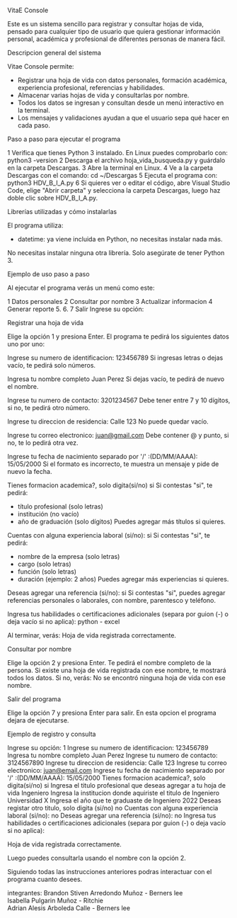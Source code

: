 VitaE Console

Este es un sistema sencillo para registrar y consultar hojas de vida, pensado para cualquier tipo de usuario que quiera gestionar información personal, académica y profesional de diferentes personas de manera fácil.

Descripcion general del sistema

Vitae Console permite:
- Registrar una hoja de vida con datos personales, formación académica, experiencia profesional, referencias y habilidades.
- Almacenar varias hojas de vida y consultarlas por nombre.
- Todos los datos se ingresan y consultan desde un menú interactivo en la terminal.
- Los mensajes y validaciones ayudan a que el usuario sepa qué hacer en cada paso.

Paso a paso para ejecutar el programa

1 Verifica que tienes Python 3 instalado. En Linux puedes comprobarlo con:
   python3 -version
2 Descarga el archivo hoja_vida_busqueda.py y guárdalo en la carpeta Descargas.
3 Abre la terminal en Linux.
4 Ve a la carpeta Descargas con el comando:
   cd ~/Descargas
5 Ejecuta el programa con:
   python3 HDV_B_I_A.py
6 Si quieres ver o editar el código, abre Visual Studio Code, elige "Abrir carpeta" y selecciona la carpeta Descargas, luego haz doble clic sobre HDV_B_I_A.py.

Librerías utilizadas y cómo instalarlas

El programa utiliza:
- datetime: ya viene incluida en Python, no necesitas instalar nada más.

No necesitas instalar ninguna otra librería. Solo asegúrate de tener Python 3.

Ejemplo de uso paso a paso

Al ejecutar el programa verás un menú como este:

1 Datos personales
2 Consultar por nombre
3 Actualizar informacion
4 Generar reporte
5.
6.
7 Salir
Ingrese su opción:

Registrar una hoja de vida

Elige la opción 1 y presiona Enter. El programa te pedirá los siguientes datos uno por uno:

Ingrese su numero de identificacion: 123456789
Si ingresas letras o dejas vacío, te pedirá solo números.

Ingresa tu nombre completo Juan Perez
Si dejas vacío, te pedirá de nuevo el nombre.

Ingrese tu numero de contacto: 3201234567
Debe tener entre 7 y 10 dígitos, si no, te pedirá otro número.

Ingrese tu direccion de residencia: Calle 123
No puede quedar vacío.

Ingrese tu correo electronico: juan@gmail.com
Debe contener @ y punto, si no, te lo pedirá otra vez.

Ingrese tu fecha de nacimiento separado por '/' :(DD/MM/AAAA): 15/05/2000
Si el formato es incorrecto, te muestra un mensaje y pide de nuevo la fecha.

Tienes formacion academica?, solo digita(si/no) si
Si contestas "si", te pedirá:
- título profesional (solo letras)
- institución (no vacío)
- año de graduación (solo dígitos)
Puedes agregar más títulos si quieres.

Cuentas con alguna experiencia laboral (si/no): si
Si contestas "si", te pedirá:
- nombre de la empresa (solo letras)
- cargo (solo letras)
- función (solo letras)
- duración (ejemplo: 2 años)
Puedes agregar más experiencias si quieres.

Deseas agregar una referencia (si/no): si
Si contestas "si", puedes agregar referencias personales o laborales, con nombre, parentesco y teléfono.

Ingresa tus habilidades o certificaciones adicionales (separa por guion (-) o deja vacío si no aplica): python - excel

Al terminar, verás:
Hoja de vida registrada correctamente.

Consultar por nombre

Elige la opción 2 y presiona Enter.
Te pedirá el nombre completo de la persona. Si existe una hoja de vida registrada con ese nombre, te mostrará todos los datos. Si no, verás:
No se encontró ninguna hoja de vida con ese nombre.

Salir del programa

Elige la opción 7 y presiona Enter para salir.
En esta opcion el programa dejara de ejecutarse.

Ejemplo de registro y consulta

Ingrese su opción: 1
Ingrese su numero de identificacion: 123456789
Ingresa tu nombre completo Juan Perez
Ingrese tu numero de contacto: 3124567890
Ingrese tu direccion de residencia: Calle 123
Ingrese tu correo electronico: juan@email.com
Ingrese tu fecha de nacimiento separado por '/' :(DD/MM/AAAA): 15/05/2000
Tienes formacion academica?, solo digita(si/no) si
Ingresa el titulo profesional que deseas agregar a tu hoja de vida Ingeniero
Ingresa la institucion donde aquiriste el titulo de Ingeniero Universidad X
Ingresa el año que te graduaste de Ingeniero 2022
Deseas registar otro titulo, solo digita (si/no) no
Cuentas con alguna experiencia laboral (si/no): no
Deseas agregar una referencia (si/no): no
Ingresa tus habilidades o certificaciones adicionales (separa por guion (-) o deja vacío si no aplica):

Hoja de vida registrada correctamente.

Luego puedes consultarla usando el nombre con la opción 2.

Siguiendo todas las instrucciones anteriores podras interactuar con el programa cuanto desees.

integrantes: 
Brandon Stiven Arredondo Muñoz - Berners lee  
Isabella Pulgarin Muñoz - Ritchie  
Adrian Alesis Arboleda Calle - Berners lee
